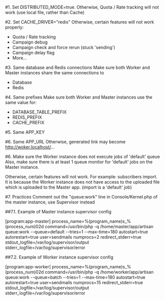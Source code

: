 #1. Set DISTRIBUTED_MODE=true.
Otherwise, Quota / Rate tracking will not work (use local file, rather than Cache)

#2. Set CACHE_DRIVER="redis"
Otherwise, certain features will not work properly:
- Quota / Rate tracking
- Campaign debug
- Campaign check and force rerun (stuck 'sending')
- Campaign delay flag
- More...

#3. Same database and Redis connections
Make sure both Worker and Master instances share the same connections to
- Database
- Redis

#4. Same prefixes
Make sure both Worker and Master instances use the same value for:
- DATABASE_TABLE_PREFIX
- REDIS_PREFIX
- CACHE_PREFIX

#5. Same APP_KEY

#6. Same APP_URL
Otherwise, generated link may become http://woker.localhost/...

#6. Make sure the Worker instance does not execute jobs of 'default' queue
Also, make sure there is at least 1 queue monitor for 'default' jobs on the Master instance.

Otherwise, certain features will not work. For example: subscribers import.
It is because the Worker instance does not have access to the uploaded file
which is uploaded to the Master app. (import is a 'default' job)

#7. Practices
Comment out the "queue:work" line in Console/Kernel.php of the master instance, use Supervisor instead

##7.1. Example of Master instance supervisor config

[program:app-master]
process_name=%(program_name)s_%(process_num)02d
command=/usr/bin/php -q /home/master/app/artisan queue:work --queue=default --tries=1 --max-time=180
autostart=true
autorestart=true
user=sendmails
numprocs=2
redirect_stderr=true
stdout_logfile=/var/log/supervisor/output
stderr_logfile=/var/log/supervisor/error

##7.2. Example of Worker instance supervisor config

[program:app-worker]
process_name=%(program_name)s_%(process_num)02d
command=/usr/bin/php -q /home/worker/app/artisan queue:work --queue=batch --tries=1 --max-time=180
autostart=true
autorestart=true
user=sendmails
numprocs=15
redirect_stderr=true
stdout_logfile=/var/log/supervisor/output
stderr_logfile=/var/log/supervisor/error
